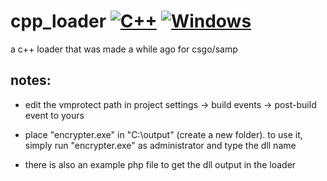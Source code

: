 # cpp_loader [![C++](https://img.shields.io/badge/language-C%2B%2B-%23f34b7d.svg)](https://en.wikipedia.org/wiki/C%2B%2B) [![Windows](https://img.shields.io/badge/platform-Windows-0078d7.svg)](https://en.wikipedia.org/wiki/Microsoft_Windows)

a c++ loader that was made a while ago for csgo/samp

## notes:
* edit the vmprotect path in project settings -> build events -> post-build event to yours

* place "encrypter.exe" in "C:\output" (create a new folder).
to use it, simply run "encrypter.exe" as administrator and type the dll name

* there is also an example php file to get the dll output in the loader